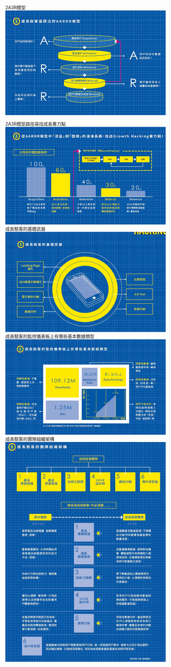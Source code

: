2A3R模型
![](../GH/img/1.jpg)

2A3R模型路徑尋找成長著力點
![](../GH/img/2.jpg)
成長駭客的基礎武器
![](../GH/img/3.jpg)
成長駭客的監控儀表板上有哪些基本數據類型
![](../GH/img/4.jpg)
成長駭客的團隊組織架構
![](../GH/img/5.jpg)
